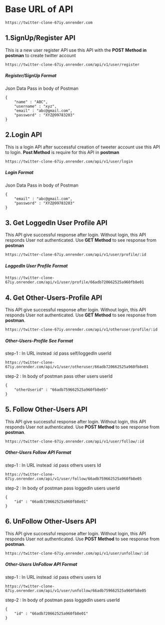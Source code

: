 # Base URL of API
```
https://twitter-clone-67iy.onrender.com
```

## 1.SignUp/Register API <br>
This is a new user register API use this API with the **POST Method in postman** to create twitter account
```
https://twitter-clone-67iy.onrender.com/api/v1/user/register
```

##### Register/SignUp Format <br>
Json Data Pass in body of Postman
```
{
    "name" : "ABC",  
    "username" : "xyz",
    "email" : "abc@gmail.com",
    "password" : "XYZ@99783203"
}
```

## 2.Login API <br>
This is a login API after successful creation of tweeter account use this API to login. **Post Method** is require for this API in **postman**
```
https://twitter-clone-67iy.onrender.com/api/v1/user/login
```

##### Login Format <br>
Json Data Pass in body of Postman
```
{
    "email" : "abc@gmail.com",
    "password" : "XYZ@99783203"
}
```

## 3. Get LoggedIn User Profile API <br>
This API  give successful response after login. Without login, this API responds User not authenticated. Use **GET Method** to see response from **postman**
```
https://twitter-clone-67iy.onrender.com/api/v1/user/profile/:id
```

##### LoggedIn User Profile Format <br>
```
https://twitter-clone-67iy.onrender.com/api/v1/user/profile/66adb720662525a960fb8e01
```


## 4. Get Other-Users-Profile API <br>
This API  give successful response after login. Without login, this API responds User not authenticated. Use **GET Method** to see response from **postman**.
```
https://twitter-clone-67iy.onrender.com/api/v1/otheruser/profile/:id
```

##### Other-Users-Profile See Format <br>
step-1 : In URL instead :id pass self/loggedIn  userId
```
https://twitter-clone-67iy.onrender.com/api/v1/user/otheruser/66adb720662525a960fb8e01
```
step-2 : In body of postman pass other users userId
```
{
    "otherUserid" : "66adb759662525a960fb8e05"
}
```

## 5. Follow Other-Users API <br>
This API  give successful response after login. Without login, this API responds User not authenticated. Use **POST Method** to see response from **postman**.
```
https://twitter-clone-67iy.onrender.com/api/v1/user/follow/:id
```
#####  Other-Users Follow API Format <br>
step-1 : In URL instead :id pass others users Id
```
https://twitter-clone-67iy.onrender.com/api/v1/user/follow/66adb759662525a960fb8e05
```
step-2 : In body of postman pass loggedIn users userId
```
{
    "id" : "66adb720662525a960fb8e01"
}
```

## 6. UnFollow Other-Users API <br>
This API  give successful response after login. Without login, this API responds User not authenticated. Use **POST Method** to see response from **postman**.
```
https://twitter-clone-67iy.onrender.com/api/v1/user/unfollow/:id
```
#####  Other-Users UnFollow API Format <br>
step-1 : In URL instead :id pass others users Id
```
https://twitter-clone-67iy.onrender.com/api/v1/user/unfollow/66adb759662525a960fb8e05
```
step-2 : In body of postman pass loggedIn users userId
```
{
    "id" : "66adb720662525a960fb8e01"
}
```


